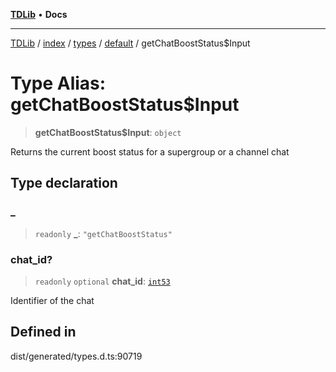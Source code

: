 [**TDLib**](../../../../../../README.md) • **Docs**

***

[TDLib](../../../../../../modules.md) / [index](../../../../../README.md) / [types](../../../README.md) / [default](../README.md) / getChatBoostStatus$Input

# Type Alias: getChatBoostStatus$Input

> **getChatBoostStatus$Input**: `object`

Returns the current boost status for a supergroup or a channel chat

## Type declaration

### \_

> `readonly` **\_**: `"getChatBoostStatus"`

### chat\_id?

> `readonly` `optional` **chat\_id**: [`int53`](int53.md)

Identifier of the chat

## Defined in

dist/generated/types.d.ts:90719
